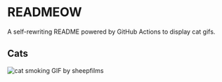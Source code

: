 # READMEOW

A self-rewriting README powered by GitHub Actions to display cat gifs.

## Cats

![cat smoking GIF by sheepfilms](https://media2.giphy.com/media/v1.Y2lkPTlhY2QwMmRhOW5qd2R5cGFjMWs1ankydXd4ZHI5cDUzOW10bDVmcGpmaXFtcnJ2ZyZlcD12MV9naWZzX3NlYXJjaCZjdD1n/l0ExdMHUDKteztyfe/200.gif)
